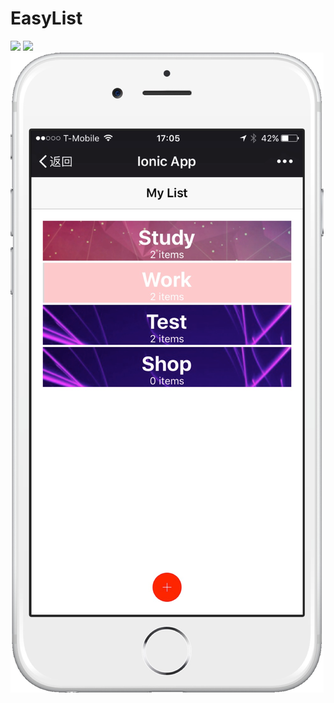 # EasyList
<img src="https://github.com/CranberryYam/todo-ionic-heroku/blob/master/image/homepage%403x.png"/>
<img src="https://github.com/CranberryYam/todo-ionic-heroku/blob/master/image/list1%403x.png"/>
<img src="https://github.com/CranberryYam/todo-ionic-heroku/blob/master/image/list2%403x.png"/>
